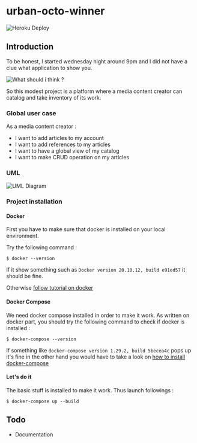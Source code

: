 # urban-octo-winner

![Heroku Deploy](https://github.com/em1le/urban-octo-winner/actions/workflows/heroku_deploy.yml/badge.svg)

## Introduction

To be honest, I started wednesday night around 9pm and I did not have a clue what application to show you.

![What should i think ?](https://media.giphy.com/media/HflJzrKnz8RglnC86J/giphy.gif)

So this modest project is a platform where a media content creator can catalog and take inventory of its work.

### Global user case
As a media content creator :
- I want to add articles to my account
- I want to add references to my articles
- I want to have a global view of my catalog
- I want to make CRUD operation on my articles

### UML

![UML Diagram](http://www.plantuml.com/plantuml/png/bPBFJiCm3CRlVOemBanYqfYeD7RQUo2elCHT3VbJEUuGGhmxYKffsNfPUcZwY_NvwnVlem1Bvsnn8mqwL0u4cQ2Gq2e9wX14WbE66BLGy4Ly9zy2WrEMFCfdYogmDA4ej8KOLL8ZRJ5MlnlrLIYbD6FIDJjbqal8OOOk6AhfdBPC6XD2JGvi9j0PGfyXUS4ZSeQCDNAc5IM10ntJMUPTHCveMZlz_1vyTj9KkRWts2Rs4JWLde1r0tptiDakyqcgbig6fF_V9yKgTYroraW6Gh13UmyE9phbUjIPFq87P4UyAH-NGmU1kXxL4m4jTC8HPKlLMo1_dcDDFD_m8f0-aJ7HM0tRws_FmW4dlxBj-wMPCICibxq_EtMsddLsCKsJzRfwlYsVydFVMY3_ibAJMxrOExKOPeFCubhbsNH6vJyqoE_HcyxP7m00)

### Project installation

#### Docker

First you have to make sure that docker is installed on your local environment.

Try the following command :
```shell
$ docker --version
```
If it show something such as `Docker version 20.10.12, build e91ed57` it should be fine.

Otherwise [follow tutorial on docker](https://docs.docker.com/get-started/)

#### Docker Compose

We need docker compose installed in order to make it work.
As written on docker part, you should try the following command to check if docker is installed :
```shell
$ docker-compose --version
```
If something like `docker-compose version 1.29.2, build 5becea4c` pops up it's fine in the other hand you would have to take a look
on [how to install docker-compose](https://docs.docker.com/compose/install/)

#### Let's do it

The basic stuff is installed to make it work.
Thus launch followings :

```shell
$ docker-compose up --build
```

## Todo
 - Documentation

